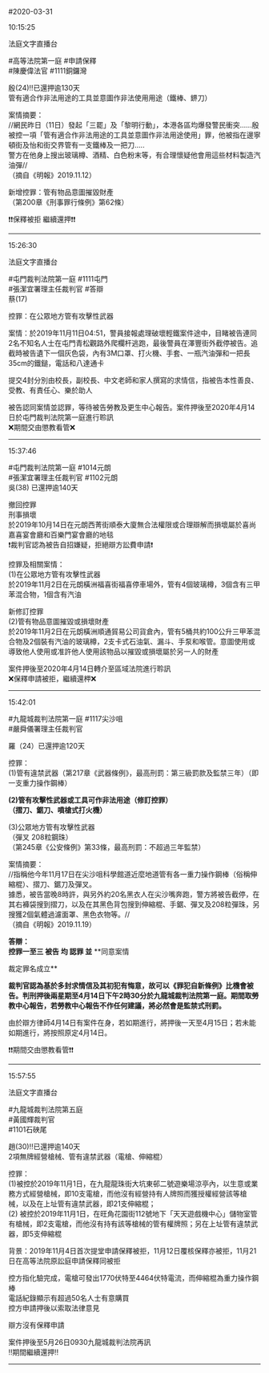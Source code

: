 #2020-03-31


10:15:25

法庭文字直播台

\#高等法院第一庭 \#申請保釋  
\#陳慶偉法官 \#1111銅鑼灣  
  
殷(24)‼️已還押逾130天  
管有適合作非法用途的工具並意圖作非法使用用途（鐵棒、鎅刀）  
  
案情摘要：  
//網民昨日（11日）發起「三罷」及「黎明行動」，本港各區均爆發警民衝突......殷被控一項「管有適合作非法用途的工具並意圖作非法用途使用」罪，他被指在邊寧頓街及怡和街交界管有一支鐵棒及一把刀.....  
警方在他身上搜出玻璃樽、酒精、白色粉末等，有合理懷疑他會用這些材料製造汽油彈//  
（摘自《明報》2019.11.12）  
  
新增控罪：管有物品意圖摧毀財產  
（第200章《刑事罪行條例》第62條）  
  
❗❗保釋被拒 繼續還押❗❗

---
      
15:26:30

法庭文字直播台

\#屯門裁判法院第一庭 \#1111屯門  
\#張潔宜署理主任裁判官 \#答辯  
蔡(17)  
  
控罪：在公眾地方管有攻擊性武器  
  
案情：於2019年11月11日04:51，警員接報處理破壞輕鐵案件途中，目睹被告連同2名不知名人士在屯門青松觀路外爬欄杆逃跑，最後警員在澤豐街外截停被告。追截時被告遺下一個灰色袋，內有3M口罩、打火機、手套、一瓶汽油彈和一把長35cm的鐵鎚，電話和八達通卡  
  
提交4封分別由校長，副校長、中文老師和家人撰寫的求情信，指被告本性善良、受教、有責任心、樂於助人  
  
被告認同案情並認罪，等待被告勞教及更生中心報告。案件押後至2020年4月14日於屯門裁判法院第一庭進行聆訊  
❌期間交由懲教看管❌

---
      
15:37:46



\#屯門裁判法院第一庭 \#1014元朗  
\#張潔宜署理主任裁判官 \#1102元朗  
吳(38) 已還押逾140天  
  
撤回控罪  
刑事損壞  
於2019年10月14日在元朗西菁街順泰大廈無合法權限或合理辯解而損壞屬於喜尚嘉喜宴會廳和百樂門宴會廳的地毯  
❗裁判官認為被告自招嫌疑，拒絕辯方訟費申請❗  
  
控罪及相關案情：  
(1)在公眾地方管有攻擊性武器  
於2019年11月2日在元朗橫洲福喜街福喜停車場外，管有4個玻璃樽，3個含有三甲苯混合物，1個含有汽油  
  
新修訂控罪  
(2)管有物品意圖摧毀或損壞財產  
於2019年11月2日在元朗橫洲順通貿易公司貨倉內，管有5桶共約100公升三甲苯混合物及2個裝有汽油的玻璃樽，2支卡式石油氣、漏斗、手泵和喉管。意圖使用或導致他人使用或准許他人使用該物品以摧毀或損壞屬於另一人的財產  
  
  
案件押後至2020年4月14日轉介至區域法院進行聆訊  
❌保釋申請被拒，繼續還柙❌

---
      
15:42:01



\#九龍城裁判法院第一庭 \#1117尖沙咀  
\#嚴舜儀署理主任裁判官  
  
羅（24）已還押逾120天  
  
控罪：  
(1)管有違禁武器（第217章《武器條例》，最高刑罰：第三級罰款及監禁三年）（即一支重力操作鋼棒）  
  
**(2)管有攻擊性武器或工具可作非法用途（修訂控罪）    
（摺刀、鋸刀、噴槍式打火機）**  
  
(3)公眾地方管有攻擊性武器  
（彈叉 208粒鋼珠）  
（第245章《公安條例》第33條，最高刑罰：不超過三年監禁）  
  
案情摘要：  
//指稱他今年11月17日在尖沙咀科學館道近麼地道管有各一重力操作鋼棒（俗稱伸縮棍）、摺刀、鋸刀及彈叉。  
據悉，被告當晚8時許，與另外約20名黑衣人在尖沙嘴奔跑，警方將被告截停，在其右褲袋搜到摺刀，以及在其黑色背包搜到伸縮棍、手鋸、彈叉及208粒彈珠，另搜獲2個氣體過濾面罩、黑色衣物等。//  
（摘自《明報》2019.11.19）  
  
**答辯：**  
**控罪一至三 被告 均 認罪 並** **同意案情  
  
裁定罪名成立**  
  
**裁判官認為基於多封求情信及其初犯有悔意，故可以《罪犯自新條例》比機會被告。判刑押後兩星期至4月14日下午2時30分於九龍城裁判法院第一庭。期間取勞教中心報告，若勞教中心報告不作任何建議，將必然會是監禁式刑罰。**  
  
由於辯方律師4月14日有案件在身，若如期進行，將押後一天至4月15日；若未能如期進行，將按照原定4月14日。  
  
❗️❗️期間交由懲教看管❗️❗️

---
      
15:57:55

法庭文字直播台

\#九龍城裁判法院第五庭  
\#黃國輝裁判官  
\#1101石硤尾  
  
趙(30)‼️已還押逾140天  
2項無牌經營槍械、管有違禁武器（電槍、伸縮棍）  
  
控罪：  
(1)被控於2019年11月1日，在九龍龍珠街大坑東邨二號遊樂場涼亭內，以生意或業務方式經營槍械，即10支電槍，而他沒有經營持有人牌照而獲授權經營該等槍械，以及在上址管有違禁武器，即21支伸縮棍；  
(2) 被控於2019年11月1日，在旺角花園街112號地下「天天遊戲機中心」儲物室管有槍械，即2支電槍，而他沒有持有該等槍械的管有權牌照；另在上址管有違禁武器，即5支伸縮棍  
  
背景：2019年11月4日首次提堂申請保釋被拒，11月12日覆核保釋亦被拒，11月21日在高等法院原訟庭申請保釋同被拒  
  
控方指化驗完成，電槍可發出1770伏特至4464伏特電流，而伸縮棍為重力操作鋼棒  
電話紀錄顯示有超過50名人士有意購買  
控方申請押後以索取法律意見  
  
辯方沒有保釋申請  
  
案件押後至5月26日0930九龍城裁判法院再訊  
‼️期間繼續還押‼️

---
      